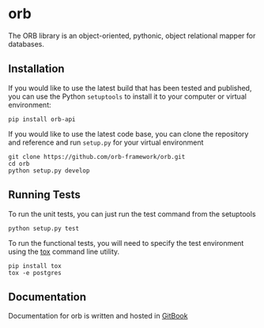 orb
======================

The ORB library is an object-oriented, pythonic, object relational mapper
for databases.

Installation
-----------------------

If you would like to use the latest build that has been tested and published,
you can use the Python `setuptools` to install it to your computer or virtual
environment:

    pip install orb-api

If you would like to use the latest code base, you can clone the repository
and reference and run `setup.py` for your virtual environment

    git clone https://github.com/orb-framework/orb.git
    cd orb
    python setup.py develop

Running Tests
-----------------------

To run the unit tests, you can just run the test command from the setuptools

    python setup.py test

To run the functional tests, you will need to specify the test environment using the
[tox](https://testrun.org/tox/latest/) command line utility.

    pip install tox
    tox -e postgres
   

Documentation
---------
Documentation for orb is written and hosted in [GitBook](https://www.gitbook.com/book/orb-framework/orb)
